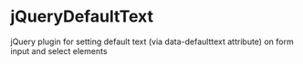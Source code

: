 jQueryDefaultText
=================

jQuery plugin for setting default text (via data-defaulttext attribute) on form input and select elements